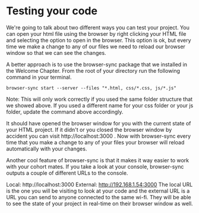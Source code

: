 # Testing your code

We're going to talk about two different ways you can test your project. You can
open your html file using the browser by right clicking your HTML file and 
selecting the option to open in the browser. This option is ok, but every time 
we make a change to any of our files we need to reload our browser window so that 
we can see the changes.

A better approach is to use the browser-sync package that we installed in the 
Welcome Chapter. From the root of your directory run the following command in 
your terminal.

`browser-sync start --server --files "*.html, css/*.css, js/*.js"`


Note: This will only work correctly if you used the same folder structure that 
we showed above. If you used a different name for your css folder or your js 
folder, update the command above accordingly.

It should have opened the browser window for you with the current state of your 
HTML project. If it didn't or you closed the browser window by accident you can 
visit http://localhost:3000 . Now with browser-sync every time that you make a 
change to any of your files your browser will reload automatically with your changes.

Another cool feature of browser-sync is that it makes it way easier to work with your cohort mates. If you take a look at your console, browser-sync outputs a couple of different URLs to the console.

Local: http://localhost:3000
External: http://192.168.1.54:3000
The local URL is the one you will be visiting to look at your code and the external 
URL is a URL you can send to anyone connected to the same wi-fi. They will be able to 
see the state of your project in real-time on their browser window as well.
